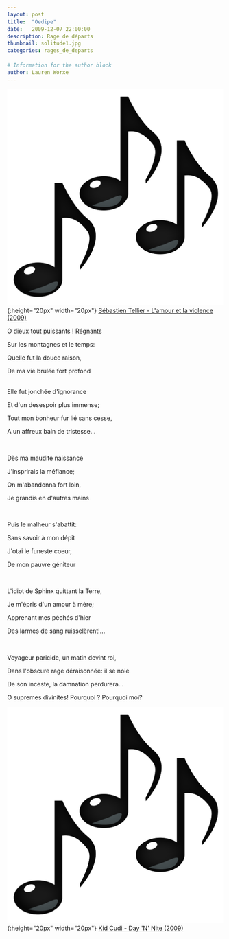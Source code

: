 ```yaml
---
layout: post
title:  "Oedipe"
date:   2009-12-07 22:00:00
description: Rage de départs
thumbnail: solitude1.jpg
categories: rages_de_departs

# Information for the author block
author: Lauren Worxe
---
```





![](/assets/img/notes.png){:height="20px" width="20px"} [Sébastien Tellier - L'amour et la violence (2009)][link1] 

O dieux tout puissants ! Régnants

Sur les montagnes et le temps:

Quelle fut la douce raison,

De ma vie brulée fort profond


<br/>
Elle fut jonchée d'ignorance

Et d'un desespoir plus immense;

Tout mon bonheur fur lié sans cesse,

A un affreux bain de tristesse...


<br/>

Dès ma maudite naissance

J'insprirais la méfiance;

On m'abandonna fort loin,

Je grandis en d'autres mains

<br/>

Puis le malheur s'abattit:

Sans savoir à mon dépit

J'otai le funeste coeur,

De mon pauvre géniteur

<br/>

L'idiot de Sphinx quittant la Terre,

Je m'épris d'un amour à mère;

Apprenant mes péchés d'hier

Des larmes de sang ruisselèrent!...


<br/>

Voyageur paricide, un matin devint roi,

Dans l'obscure rage déraisonnée: il se noie

De son inceste, la damnation perdurera...

O supremes divinités! Pourquoi ? Pourquoi moi?




![](/assets/img/notes.png){:height="20px" width="20px"} [Kid Cudi - Day 'N' Nite (2009)][link2] 

[link1]: https://www.youtube.com/watch?v=CV65tWCZALI
[link2]: https://www.youtube.com/watch?v=VrDfSZ_6f4U

<br/>
<br/>

